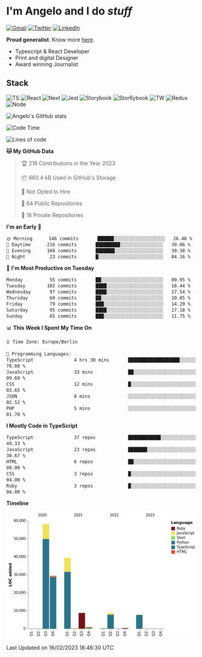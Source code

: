 # I'm Angelo and I do _stuff_

[![Gmail](https://img.shields.io/badge/Gmail-D14836?style=for-the-badge&logo=gmail&logoColor=white)](mailto:oiangelodias@gmail.com)
[![Twitter](https://img.shields.io/badge/Twitter-1DA1F2?style=for-the-badge&logo=twitter&logoColor=white)](https://www.twitter.com/oicronofobico)
[![LinkedIn](https://img.shields.io/badge/LinkedIn-0077B5?style=for-the-badge&logo=linkedin&logoColor=white)](https://www.linkedin.com/in/angelod1as/)

**Proud generalist**. Know more [here](http://www.angelodias.com.br/).

- Typescript & React Developer
- Print and digital Designer
- Award winning Journalist

## Stack

![TS](https://img.shields.io/badge/TypeScript-007ACC?style=for-the-badge&logo=typescript&logoColor=white)
![React](https://img.shields.io/badge/React-20232A?style=for-the-badge&logo=react&logoColor=61DAFB)
![Next](https://img.shields.io/badge/next.js-000000?style=for-the-badge&logo=nextdotjs&logoColor=white)
![Jest](https://img.shields.io/badge/Jest-C21325?style=for-the-badge&logo=jest&logoColor=white)
![Storybook](https://img.shields.io/badge/storybook-FF4785?style=for-the-badge&logo=storybook&logoColor=white)
![Stor6ybook](https://img.shields.io/badge/Figma-F24E1E?style=for-the-badge&logo=figma&logoColor=white)
![TW](https://img.shields.io/badge/Tailwind_CSS-38B2AC?style=for-the-badge&logo=tailwind-css&logoColor=white)
![Redux](https://img.shields.io/badge/Redux-593D88?style=for-the-badge&logo=redux&logoColor=white)
![Node](https://img.shields.io/badge/Node.js-339933?style=for-the-badge&logo=nodedotjs&logoColor=white)

![Angelo's GitHub stats](https://github-readme-stats.vercel.app/api?username=angelod1as&show_icons=true&theme=dark)

<!--START_SECTION:waka-->
![Code Time](http://img.shields.io/badge/Code%20Time-2%2C438%20hrs%2021%20mins-blue)

![Lines of code](https://img.shields.io/badge/From%20Hello%20World%20I%27ve%20Written-154%20Thousand%20lines%20of%20code-blue)

**🐱 My GitHub Data** 

> 🏆 218 Contributions in the Year 2023
 > 
> 📦 660.4 kB Used in GitHub's Storage 
 > 
> 🚫 Not Opted to Hire
 > 
> 📜 64 Public Repositories 
 > 
> 🔑 18 Private Repositories  
 > 
**I'm an Early 🐤** 

```text
🌞 Morning      146 commits       ██████░░░░░░░░░░░░░░░░░░░   26.40 % 
🌆 Daytime      216 commits       █████████░░░░░░░░░░░░░░░░   39.06 % 
🌃 Evening      168 commits       ███████░░░░░░░░░░░░░░░░░░   30.38 % 
🌙 Night         23 commits       █░░░░░░░░░░░░░░░░░░░░░░░░   04.16 % 

```
📅 **I'm Most Productive on Tuesday** 

```text
Monday          55 commits       ██░░░░░░░░░░░░░░░░░░░░░░░   09.95 % 
Tuesday        102 commits       ████░░░░░░░░░░░░░░░░░░░░░   18.44 % 
Wednesday       97 commits       ████░░░░░░░░░░░░░░░░░░░░░   17.54 % 
Thursday        60 commits       ██░░░░░░░░░░░░░░░░░░░░░░░   10.85 % 
Friday          79 commits       ███░░░░░░░░░░░░░░░░░░░░░░   14.29 % 
Saturday        95 commits       ████░░░░░░░░░░░░░░░░░░░░░   17.18 % 
Sunday          65 commits       ███░░░░░░░░░░░░░░░░░░░░░░   11.75 % 

```


📊 **This Week I Spent My Time On** 

```text
⌚︎ Time Zone: Europe/Berlin

💬 Programming Languages: 
TypeScript               4 hrs 30 mins       ███████████████████░░░░░░   78.88 % 
JavaScript               33 mins             ██░░░░░░░░░░░░░░░░░░░░░░░   09.69 % 
CSS                      12 mins             █░░░░░░░░░░░░░░░░░░░░░░░░   03.65 % 
JSON                     8 mins              ░░░░░░░░░░░░░░░░░░░░░░░░░   02.52 % 
PHP                      5 mins              ░░░░░░░░░░░░░░░░░░░░░░░░░   01.70 % 

```

**I Mostly Code in TypeScript** 

```text
TypeScript               37 repos            ████████████░░░░░░░░░░░░░   49.33 % 
JavaScript               23 repos            ███████░░░░░░░░░░░░░░░░░░   30.67 % 
HTML                     6 repos             ██░░░░░░░░░░░░░░░░░░░░░░░   08.00 % 
CSS                      3 repos             █░░░░░░░░░░░░░░░░░░░░░░░░   04.00 % 
Ruby                     3 repos             █░░░░░░░░░░░░░░░░░░░░░░░░   04.00 % 

```


**Timeline**

![Chart not found](https://raw.githubusercontent.com/angelod1as/angelod1as/main/charts/bar_graph.png) 


 Last Updated on 16/02/2023 18:46:30 UTC
<!--END_SECTION:waka-->
